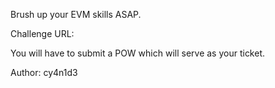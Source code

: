 Brush up your EVM skills ASAP.

Challenge URL: 

You will have to submit a POW which will serve as your ticket.

Author: cy4n1d3
